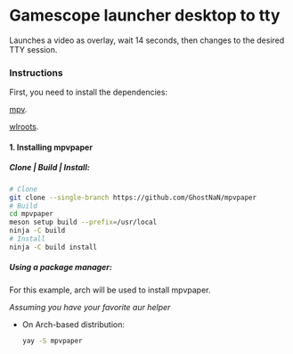 # Gamescope launcher desktop to tty

Launches a video as overlay, wait 14 seconds, then changes to the desired TTY session.

### Instructions

First, you need to install the dependencies:

[mpv](https://github.com/mpv-player/mpv).

[wlroots](https://gitlab.freedesktop.org/wlroots/wlroots).

#### 1. Installing mpvpaper

##### Clone | Build | Install:

 ```bash
# Clone
git clone --single-branch https://github.com/GhostNaN/mpvpaper
# Build
cd mpvpaper
meson setup build --prefix=/usr/local
ninja -C build
# Install
ninja -C build install
  ```

##### Using a package manager:

For this example, arch will be used to install mpvpaper.

*Assuming you have your favorite aur helper*
* On Arch-based distribution:

  ```bash
  yay -S mpvpaper
  ```

